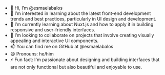 - 👋 Hi, I’m @esmaelabalos
- 👀 I’m interested in learning about the latest front-end development trends and best practices, particularly in UI design and development. 
- 🌱 I’m currently learning about Nuxt.js and how to apply it in building responsive and user-friendly interfaces. 
- 💞️ I’m looking to collaborate on projects that involve creating visually appealing and interactive UI components.
- 📫 You can find me on GitHub at @esmaelabalos
- 😄 Pronouns: he/him
- ⚡ Fun fact: I'm passionate about designing and building interfaces that are not only functional but also beautiful and enjoyable to use.

<!---
esmaelabalos/esmaelabalos is a ✨ special ✨ repository because its `README.md` (this file) appears on your GitHub profile.
You can click the Preview link to take a look at your changes.
--->
